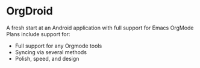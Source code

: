 OrgDroid
========

A fresh start at an Android application with full support for Emacs OrgMode  
Plans include support for:  
* Full support for any Orgmode tools
* Syncing via several methods  
* Polish, speed, and design  

